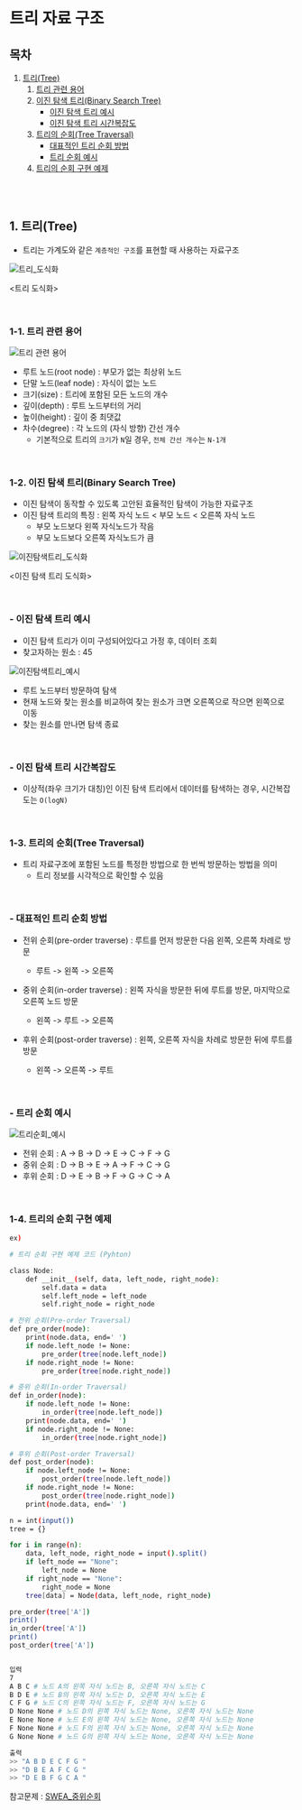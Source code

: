 # 트리 자료 구조

## 목차

1. [트리(Tree)](#1-트리tree)
    1. [트리 관련 용어](#1-1-트리-관련-용어)
    2. [이진 탐색 트리(Binary Search Tree)](#1-2-이진-탐색-트리binary-search-tree)
        - [이진 탐색 트리 예시](#이진-탐색-트리-예시)
        - [이진 탐색 트리 시간복잡도](#이진-탐색-트리-시간복잡도)
    3. [트리의 순회(Tree Traversal)](#1-3-트리의-순회tree-traversal)
        - [대표적인 트리 순회 방법](#대표적인-트리-순회-방법)
        - [트리 순회 예시](#트리-순회-예시)
    4. [트리의 순회 구현 예제](#1-4-트리의-순회-구현-예제)

<br>
<br>

## 1. 트리(Tree)

-   트리는 가계도와 같은 `계층적인 구조`를 표현할 때 사용하는 자료구조

![트리_도식화](../img/algorithm_tree.png)

<트리 도식화>

<br>

### 1-1. 트리 관련 용어

![트리 관련 용어](../img/algorithm_tree_naming.png)

-   루트 노드(root node) : 부모가 없는 최상위 노드
-   단말 노드(leaf node) : 자식이 없는 노드
-   크기(size) : 트리에 포함된 모든 노드의 개수
-   깊이(depth) : 루트 노드부터의 거리
-   높이(height) : 깊이 중 최댓값
-   차수(degree) : 각 노드의 (자식 방향) 간선 개수
    -   기본적으로 트리의 `크기`가 `N`일 경우, `전체 간선 개수`는 `N-1개`

<br>

### 1-2. 이진 탐색 트리(Binary Search Tree)

-   이진 탐색이 동작할 수 있도록 고안된 효율적인 탐색이 가능한 자료구조
-   이진 탐색 트리의 특징 : 왼쪽 자식 노드 < 부모 노드 < 오른쪽 자식 노드
    -   부모 노드보다 왼쪽 자식노드가 작음
    -   부모 노드보다 오른쪽 자식노드가 큼

![이진탐색트리_도식화](../img/algorithm_tree_binary_search_tree.png)

<이진 탐색 트리 도식화>

<br>

### - 이진 탐색 트리 예시

-   이진 탐색 트리가 이미 구성되어있다고 가정 후, 데이터 조회
-   찾고자하는 원소 : 45

![이진탐색트리_예시](../img/algorithm_tree_binary_search_tree_example.png)

-   루트 노드부터 방문하여 탐색
-   현재 노드와 찾는 원소를 비교하여 찾는 원소가 크면 오른쪽으로 작으면 왼쪽으로 이동
-   찾는 원소를 만나면 탐색 종료

<br>

### - 이진 탐색 트리 시간복잡도

-   이상적(좌우 크기가 대칭)인 이진 탐색 트리에서 데이터를 탐색하는 경우, 시간복잡도는 `O(logN)`

<br>

### 1-3. 트리의 순회(Tree Traversal)

-   트리 자료구조에 포함된 노드를 특정한 방법으로 한 번씩 방문하는 방법을 의미
    -   트리 정보를 시각적으로 확인할 수 있음

<br>

### - 대표적인 트리 순회 방법

-   전위 순회(pre-order traverse) : 루트를 먼저 방문한 다음 왼쪽, 오른쪽 차례로 방문

    -   루트 -> 왼쪽 -> 오른쪽

-   중위 순회(in-order traverse) : 왼쪽 자식을 방문한 뒤에 루트를 방문, 마지막으로 오른쪽 노드 방문

    -   왼쪽 -> 루트 -> 오른쪽

-   후위 순회(post-order traverse) : 왼쪽, 오른쪽 자식을 차례로 방문한 뒤에 루트를 방문
    -   왼쪽 -> 오른쪽 -> 루트

<br>

### - 트리 순회 예시

![트리순회_예시](../img/algorithm_tree_traversal.png)

-   전위 순회 : A -> B -> D -> E -> C -> F -> G
-   중위 순회 : D -> B -> E -> A -> F -> C -> G
-   후위 순회 : D -> E -> B -> F -> G -> C -> A

<br>

### 1-4. 트리의 순회 구현 예제

```bash
ex)

# 트리 순회 구현 예제 코드 (Pyhton)

class Node:
    def __init__(self, data, left_node, right_node):
        self.data = data
        self.left_node = left_node
        self.right_node = right_node

# 전위 순회(Pre-order Traversal)
def pre_order(node):
    print(node.data, end=' ')
    if node.left_node != None:
        pre_order(tree[node.left_node])
    if node.right_node != None:
        pre_order(tree[node.right_node])

# 중위 순회(In-order Traversal)
def in_order(node):
    if node.left_node != None:
        in_order(tree[node.left_node])
    print(node.data, end=' ')
    if node.right_node != None:
        in_order(tree[node.right_node])

# 후위 순회(Post-order Traversal)
def post_order(node):
    if node.left_node != None:
        post_order(tree[node.left_node])
    if node.right_node != None:
        post_order(tree[node.right_node])
    print(node.data, end=' ')

n = int(input())
tree = {}

for i in range(n):
    data, left_node, right_node = input().split()
    if left_node == "None":
        left_node = None
    if right_node == "None":
        right_node = None
    tree[data] = Node(data, left_node, right_node)

pre_order(tree['A'])
print()
in_order(tree['A'])
print()
post_order(tree['A'])


입력
7
A B C # 노드 A의 왼쪽 자식 노드는 B, 오른쪽 자식 노드는 C
B D E # 노드 B의 왼쪽 자식 노드는 D, 오른쪽 자식 노드는 E
C F G # 노드 C의 왼쪽 자식 노드는 F, 오른쪽 자식 노드는 G
D None None # 노드 D의 왼쪽 자식 노드는 None, 오른쪽 자식 노드는 None
E None None # 노드 E의 왼쪽 자식 노드는 None, 오른쪽 자식 노드는 None
F None None # 노드 F의 왼쪽 자식 노드는 None, 오른쪽 자식 노드는 None
G None None # 노드 G의 왼쪽 자식 노드는 None, 오른쪽 자식 노드는 None

출력
>> "A B D E C F G "
>> "D B E A F C G "
>> "D E B F G C A "
```

참고문제 : [SWEA\_중위순회](https://swexpertacademy.com/main/code/problem/problemDetail.do?contestProbId=AV140YnqAIECFAYD&categoryId=AV140YnqAIECFAYD&categoryType=CODE&problemTitle=1231&orderBy=FIRST_REG_DATETIME&selectCodeLang=ALL&select-1=&pageSize=10&pageIndex=1)
